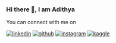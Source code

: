 ### Hi there 👋, I am Adithya


You can connect with me on


[![linkedin](https://camo.githubusercontent.com/a80d00f23720d0bc9f55481cfcd77ab79e141606829cf16ec43f8cacc7741e46/68747470733a2f2f696d672e736869656c64732e696f2f62616467652f4c696e6b6564496e2d3030373742353f7374796c653d666f722d7468652d6261646765266c6f676f3d6c696e6b6564696e266c6f676f436f6c6f723d7768697465)][1]  [![github](https://user-images.githubusercontent.com/66916445/122378060-3f9f4500-cf83-11eb-8567-d1812f1c3e4f.png)][2]  [![instagram](https://user-images.githubusercontent.com/66916445/122378528-a91f5380-cf83-11eb-97f2-3a5dd87f46ed.png)][3]  [![kaggle](https://user-images.githubusercontent.com/66916445/122379513-8f324080-cf84-11eb-920c-1c5dc5dbfb23.png)][4]  
<!--
**AdithyaSanyal/AdithyaSanyal** is a ✨ _special_ ✨ repository because its `README.md` (this file) appears on your GitHub profile.

Here are some ideas to get you started:

- 🔭 I’m currently working on ...
- 🌱 I’m currently learning ...
- 👯 I’m looking to collaborate on ...
- 🤔 I’m looking for help with ...
- 💬 Ask me about ...
- 📫 How to reach me: ...
- 😄 Pronouns: ...
- ⚡ Fun fact: ...
-->

[1]: https://www.linkedin.com/in/adithya-sanyal-9371a8191/
[2]: https://github.com/AdithyaSanyal/
[3]: https://www.instagram.com/adithyasanyal2410/
[4]: https://www.kaggle.com/adithyasanyal
